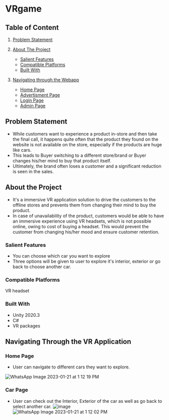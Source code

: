 # VRgame

## Table of Content

1. [Problem Statement](#problem-statement)

2. [About The Project](#about-the-project)
   * [Salient Features](#salient-features)
   * [Compatible Platforms](#compatible-platforms)
   * [Built With](#built-with)

3. [Navigating through the Webapp](#navigating-through-the-webapp)
   * [Home Page](#home-page)
   * [Advertisment Page](#advertisment-page)
   * [Login Page](#login-page)
   * [Admin Page](#admin-page)

## Problem Statement
* While customers want to experience a product in-store and then take the final call, it happens quite often that the product they found on the website is not available on the store, especially if the products are huge like cars. 
* This leads to Buyer switching to a different store/brand or Buyer changes his/her mind to buy that product itself.
* Ultimately, the brand often loses a customer and a significant reduction is seen in the sales.

## About the Project
* It's a immersive VR application solution to drive the customers to the offline stores and prevents them from changing their mind to buy the product.
* In case of unavailability of the product, customers would be able to have an immersive experience using VR headsets, which is not possible online, owing to cost of buying a headset. This would prevent the customer from changing his/her mood and ensure customer retention.

### Salient Features
 * You can choose which car you want to explore
 * Three options will be given to user to explore it's interior, exterior or go back to choose another car.

### Compatible Platforms
 VR headset
 
### Built With
* Unity 2020.3 
* C#
* VR packages

## Navigating Through the VR Application
### Home Page
 * User can navigate to different cars they want to explore.
 
![WhatsApp Image 2023-01-21 at 1 12 19 PM](https://user-images.githubusercontent.com/77448543/213880217-de5a6770-5506-4bda-aae2-799f472da96c.jpeg)


### Car Page
* User can check out the Interior, Exterior of the car as well as go back to select another car.
![image](https://user-images.githubusercontent.com/77448543/213880204-f4e4fd31-8d0a-4083-93dd-08c3050d9bd6.png)
![WhatsApp Image 2023-01-21 at 1 12 02 PM](https://user-images.githubusercontent.com/77448543/213880215-ad2c8183-6bde-445a-9103-95bdc464c5af.jpeg)
